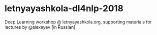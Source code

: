 # letnyayashkola-dl4nlp-2018
Deep Learning workshop @ letnyayashkola.org, supporting materials for lectures by @alexeyev [in Russian]
